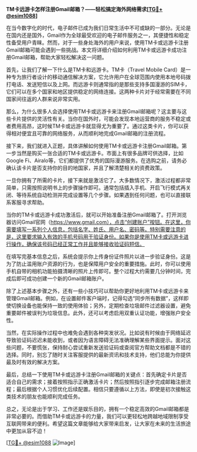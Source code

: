 **TM卡远游卡怎样注册Gmail邮箱？——轻松搞定海外网络需求[[TG💪+ @esim1088](https://t.me/s/esim1088)]**

在当今数字化的时代，电子邮件已成为我们日常生活中不可或缺的一部分。无论是在国内还是国外，Gmail作为全球最受欢迎的电子邮件服务之一，其便捷性和稳定性备受用户青睐。然而，对于一些身处海外的用户来说，使用TM卡或远游卡注册Gmail邮箱可能会遇到一些挑战。本文将详细介绍如何利用TM卡或远游卡成功注册Gmail邮箱，帮助大家轻松解决这一问题。

首先，让我们了解一下什么是TM卡和远游卡。TM卡（Travel Mobile Card）是一种专为旅行者设计的移动通信解决方案，它允许用户在全球范围内使用本地号码拨打电话、发送短信以及上网。而远游卡则通常指的是那些支持多国漫游的SIM卡，它们可以在多个国家和地区提供稳定的网络连接。这两种卡片对于经常需要在不同国家间往返的人群来说非常实用。

那么，为什么很多人会选择使用TM卡或远游卡来注册Gmail邮箱呢？这主要与这些卡片提供的灵活性有关。当你在国外时，可能会发现本地运营商的服务不稳定或者费用高昂，这时候TM卡或远游卡就显得尤为重要了。通过这类卡片，你可以获得相对便宜且可靠的网络服务，从而顺利地完成Gmail邮箱的注册流程。

接下来，我们就进入正题，具体讲解如何使用TM卡或远游卡注册Gmail邮箱。第一步当然是购买一张合适的TM卡或远游卡。市面上有很多品牌可供选择，比如Google Fi、Airalo等，它们都提供了优秀的国际漫游服务。在选购之前，请务必确认该卡片是否支持你的目的地国家，并且了解清楚相关的资费政策。

一旦你拥有了所需的卡片，接下来就是激活它了。大多数情况下，激活过程都非常简单，只需按照说明书上的步骤操作即可。通常包括插入手机、开启飞行模式再关闭、等待系统自动检测并完成设置等几个步骤。如果遇到任何问题，也可以直接联系客服寻求帮助。

当你的TM卡或远游卡成功激活后，就可以开始准备注册Gmail邮箱了。打开浏览器访问Gmail官网（https://www.gmail.com），点击“创建账户”按钮。在这里，你需要填写一系列个人信息，包括名字、姓氏、用户名、密码等。特别需要注意的是，这里要求输入有效的手机号码用于验证身份。如果你是使用TM卡或远游卡进行操作，确保该号码已经正常工作并且能够接收验证码短信。

在填写完基本信息之后，系统会提示你上传身份证件照片以进一步验证身份。这是为了防止滥用账户资源的行为，也是保障用户安全的重要措施。此时，你可以使用手机自带的相机功能拍摄清晰的照片上传即可。整个过程大约需要几分钟时间，完成后即可成功创建一个新的Gmail邮箱账户。

除了上述基本步骤之外，还有一些小技巧可以帮助你更好地利用TM卡或远游卡来管理Gmail邮箱。例如，在设置邮件客户端时，记得勾选“同步所有数据”，这样即使切换设备也能保持一致的使用体验；另外，定期检查垃圾邮件过滤器设置，避免重要邮件被误判为垃圾信息。此外，还可以考虑启用双重认证功能，增强账户安全性。

当然，在实际操作过程中也难免会遇到各种突发状况。比如说有时候由于网络延迟导致验证码迟迟未能收到，或者因为语言障碍无法准确理解某些界面提示。面对这些问题，不要慌张，保持耐心尝试重新发送验证码或查阅官方帮助文档都是不错的选择。同时，别忘了随时关注客服提供的最新资讯和技术支持，他们总能为你提供最及时有效的解决方案。

最后，总结一下使用TM卡或远游卡注册Gmail邮箱的关键点：首先确定卡片是否适合自己的需求；接着按照指示正确激活卡片；然后按照指引逐步完成邮箱注册流程；最后根据个人习惯优化后续配置。相信只要遵循以上方法，即使是初次接触这类技术的朋友也能顺利完成任务。

总之，无论是出于学习、工作还是娱乐目的，拥有一个稳定高效的Gmail邮箱都是非常必要的。而借助TM卡或远游卡的力量，我们可以更轻松地跨越地域限制享受互联网带来的便利。希望这篇文章能够给大家带来启发，让大家在未来的生活旅途中更加从容不迫！

[[TG💪+ @esim1088](https://t.me/s/esim1088) ![Image](https://i.postimg.cc/4NQfJmqS/Snipaste-2025-05-13-00-14-12.png)]